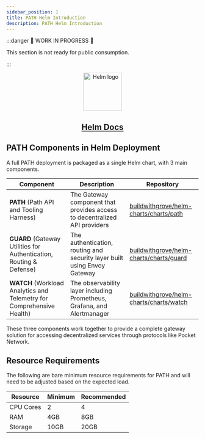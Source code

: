 ```yaml
---
sidebar_position: 1
title: PATH Helm Introduction
description: PATH Helm Introduction
---
```


:::danger 🚧 WORK IN PROGRESS 🚧

This section is not ready for public consumption.

:::

<div align="center">
  <a href="https://helm.sh/docs/">
    <img src="https://www.redhat.com/rhdc/managed-files/helm.svg" alt="Helm logo" width="100"/>
  </a>
  <br/>
  <a href="https://helm.sh/docs/">
    <h2>Helm Docs</h2>
  </a>
</div>

## PATH Components in Helm Deployment

A full PATH deployment is packaged as a single Helm chart, with 3 main components.

| Component                                                             | Description                                                               | Repository                                                                                            |
| --------------------------------------------------------------------- | ------------------------------------------------------------------------- | ----------------------------------------------------------------------------------------------------- |
| **PATH** (Path API and Tooling Harness)                               | The Gateway component that provides access to decentralized API providers | [buildwithgrove/helm-charts/charts/path](https://github.com/buildwithgrove/helm-charts/charts/path)   |
| **GUARD** (Gateway Utilities for Authentication, Routing & Defense)   | The authentication, routing and security layer built using Envoy Gateway  | [buildwithgrove/helm-charts/charts/guard](https://github.com/buildwithgrove/helm-charts/charts/guard) |
| **WATCH** (Workload Analytics and Telemetry for Comprehensive Health) | The observability layer including Prometheus, Grafana, and Alertmanager   | [buildwithgrove/helm-charts/charts/watch](https://github.com/buildwithgrove/helm-charts/charts/watch) |

These three components work together to provide a complete gateway solution for accessing decentralized services through protocols like Pocket Network.

## Resource Requirements

The following are bare minimum resource requirements for PATH and will
need to be adjusted based on the expected load.

| Resource  | Minimum | Recommended |
| --------- | ------- | ----------- |
| CPU Cores | 2       | 4           |
| RAM       | 4GB     | 8GB         |
| Storage   | 10GB    | 20GB        |
